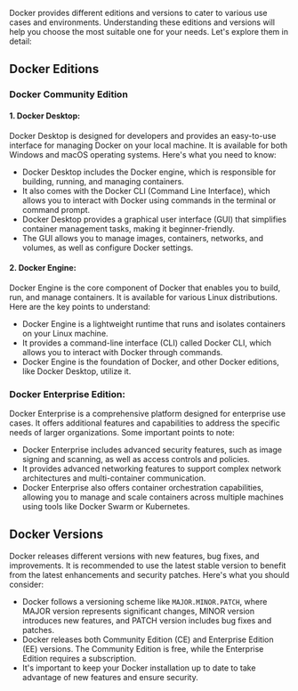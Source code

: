 [//]: # (Docker Editions and Versions)

Docker provides different editions and versions to cater to various use cases and environments. Understanding these editions and versions will help you choose the most suitable one for your needs. Let's explore them in detail:

<h2> Docker Editions </h2>

### Docker Community Edition

#### 1. Docker Desktop:
Docker Desktop is designed for developers and provides an easy-to-use interface for managing Docker on your local machine. It is available for both Windows and macOS operating systems. Here's what you need to know:

- Docker Desktop includes the Docker engine, which is responsible for building, running, and managing containers.
- It also comes with the Docker CLI (Command Line Interface), which allows you to interact with Docker using commands in the terminal or command prompt.
- Docker Desktop provides a graphical user interface (GUI) that simplifies container management tasks, making it beginner-friendly.
- The GUI allows you to manage images, containers, networks, and volumes, as well as configure Docker settings.

#### 2. Docker Engine:
Docker Engine is the core component of Docker that enables you to build, run, and manage containers. It is available for various Linux distributions. Here are the key points to understand:

- Docker Engine is a lightweight runtime that runs and isolates containers on your Linux machine.
- It provides a command-line interface (CLI) called Docker CLI, which allows you to interact with Docker through commands.
- Docker Engine is the foundation of Docker, and other Docker editions, like Docker Desktop, utilize it.

### Docker Enterprise Edition:
Docker Enterprise is a comprehensive platform designed for enterprise use cases. It offers additional features and capabilities to address the specific needs of larger organizations. Some important points to note:

- Docker Enterprise includes advanced security features, such as image signing and scanning, as well as access controls and policies.
- It provides advanced networking features to support complex network architectures and multi-container communication.
- Docker Enterprise also offers container orchestration capabilities, allowing you to manage and scale containers across multiple machines using tools like Docker Swarm or Kubernetes.

<h2> Docker Versions </h2>
Docker releases different versions with new features, bug fixes, and improvements. It is recommended to use the latest stable version to benefit from the latest enhancements and security patches. Here's what you should consider:

- Docker follows a versioning scheme like `MAJOR.MINOR.PATCH`, where MAJOR version represents significant changes, MINOR version introduces new features, and PATCH version includes bug fixes and patches.
- Docker releases both Community Edition (CE) and Enterprise Edition (EE) versions. The Community Edition is free, while the Enterprise Edition requires a subscription.
- It's important to keep your Docker installation up to date to take advantage of new features and ensure security.
